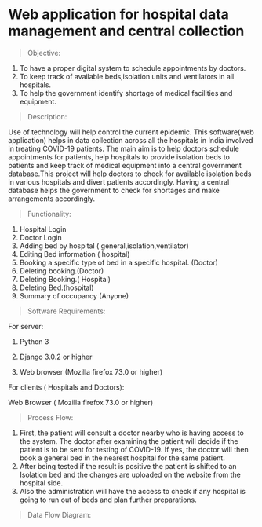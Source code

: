#       Web application for hospital data management and central collection

>Objective:

1. To have a proper digital system to schedule appointments by doctors.
2. To keep track of available beds,isolation units and ventilators in all hospitals.
3. To help the government identify shortage of medical facilities and equipment.

>Description:

Use of technology will help control the current epidemic. This software(web application) helps in data collection across all the hospitals in India involved in treating COVID-19 patients. The main aim is to help doctors schedule appointments for patients, help hospitals to provide isolation beds to patients and keep track of medical equipment into a central government database.This project will help doctors to check for available isolation beds in various hospitals and divert patients accordingly. Having a central database helps the government to check for shortages and make arrangements accordingly.

>Functionality:

1. Hospital Login
2. Doctor Login
3. Adding bed by hospital ( general,isolation,ventilator)
4. Editing Bed information ( hospital)
5. Booking a specific type of bed in a specific hospital. (Doctor)
6. Deleting booking.(Doctor)
7. Deleting Booking.( Hospital)
8. Deleting Bed.(hospital)
9. Summary of occupancy (Anyone)

>Software Requirements:

For server:

1) Python 3

2) Django 3.0.2 or higher

3) Web browser (Mozilla firefox 73.0 or higher) 

For clients ( Hospitals and Doctors):

Web Browser ( Mozilla firefox 73.0 or higher)

>Process Flow:

1. First, the patient will consult a doctor nearby who is having access to the system. The doctor after examining the patient will decide if the patient is to be sent for testing of COVID-19. If yes, the doctor will then book a general bed in the nearest hospital for the same patient.
2. After being tested if the result is positive the patient is shifted to an Isolation bed and the changes are uploaded on the website from the hospital side.
3. Also the administration will have the access to check if any hospital is going to run out of beds and plan further preparations.

>Data Flow Diagram: 









